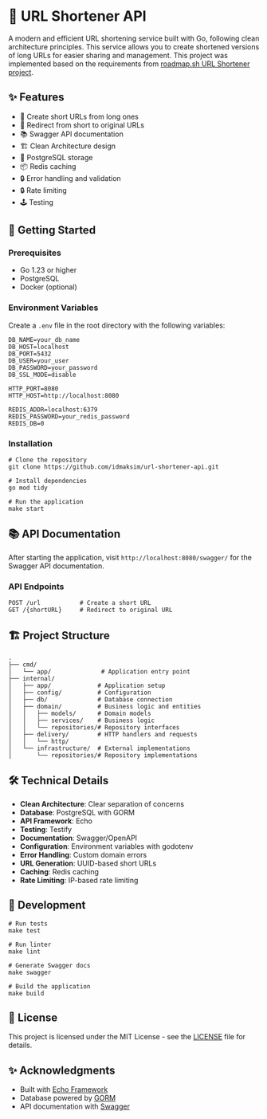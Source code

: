 # 🔗 URL Shortener API

A modern and efficient URL shortening service built with Go, following clean architecture principles. This service allows you to create shortened versions of long URLs for easier sharing and management.
This project was implemented based on the requirements from [roadmap.sh URL Shortener project](https://roadmap.sh/projects/url-shortening-service).

## ✨ Features

- 🎯 Create short URLs from long ones
- 🔄 Redirect from short to original URLs
- 📚 Swagger API documentation
- 🏗️ Clean Architecture design
- 🐘 PostgreSQL storage
- 📦 Redis caching
- 🔒 Error handling and validation
- 🔒 Rate limiting
- 🕹️ Testing

## 🚀 Getting Started

### Prerequisites

- Go 1.23 or higher
- PostgreSQL
- Docker (optional)

### Environment Variables

Create a `.env` file in the root directory with the following variables:

```
DB_NAME=your_db_name
DB_HOST=localhost
DB_PORT=5432
DB_USER=your_user
DB_PASSWORD=your_password
DB_SSL_MODE=disable

HTTP_PORT=8080
HTTP_HOST=http://localhost:8080

REDIS_ADDR=localhost:6379
REDIS_PASSWORD=your_redis_password
REDIS_DB=0
```

### Installation

```
# Clone the repository
git clone https://github.com/idmaksim/url-shortener-api.git

# Install dependencies
go mod tidy

# Run the application
make start
```

## 📚 API Documentation

After starting the application, visit `http://localhost:8080/swagger/` for the Swagger API documentation.

### API Endpoints

```
POST /url           # Create a short URL
GET /{shortURL}     # Redirect to original URL
```

## 🏗️ Project Structure

```
.
├── cmd/
│   └── app/              # Application entry point
├── internal/
│   ├── app/             # Application setup
│   ├── config/          # Configuration
│   ├── db/              # Database connection
│   ├── domain/          # Business logic and entities
│   │   ├── models/      # Domain models
│   │   ├── services/    # Business logic
│   │   └── repositories/# Repository interfaces
│   ├── delivery/        # HTTP handlers and requests
│   │   └── http/
│   └── infrastructure/  # External implementations
│       └── repositories/# Repository implementations
```

## 🛠️ Technical Details

- **Clean Architecture**: Clear separation of concerns
- **Database**: PostgreSQL with GORM
- **API Framework**: Echo
- **Testing**: Testify
- **Documentation**: Swagger/OpenAPI
- **Configuration**: Environment variables with godotenv
- **Error Handling**: Custom domain errors
- **URL Generation**: UUID-based short URLs
- **Caching**: Redis caching
- **Rate Limiting**: IP-based rate limiting

## 🔨 Development

```
# Run tests
make test

# Run linter
make lint

# Generate Swagger docs
make swagger

# Build the application
make build
```

## 📄 License

This project is licensed under the MIT License - see the [LICENSE](LICENSE) file for details.

## ✨ Acknowledgments

- Built with [Echo Framework](https://echo.labstack.com/)
- Database powered by [GORM](https://gorm.io/)
- API documentation with [Swagger](https://swagger.io/)
